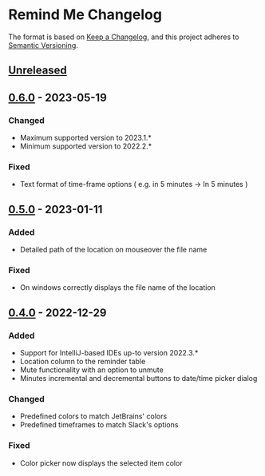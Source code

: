<!-- Keep a Changelog guide -> https://keepachangelog.com -->

# Remind Me Changelog
The format is based on [Keep a Changelog](https://keepachangelog.com/en/1.0.0/),
and this project adheres to [Semantic Versioning](https://semver.org/spec/v2.0.0.html).

## [Unreleased]

## [0.6.0] - 2023-05-19

### Changed
- Maximum supported version to 2023.1.*
- Minimum supported version to 2022.2.*

### Fixed
- Text format of time-frame options ( e.g. in 5 minutes -> In 5 minutes )

## [0.5.0] - 2023-01-11

### Added
- Detailed path of the location on mouseover the file name

### Fixed
- On windows correctly displays the file name of the location

## [0.4.0] - 2022-12-29

### Added
- Support for IntelliJ-based IDEs up-to version 2022.3.*
- Location column to the reminder table
- Mute functionality with an option to unmute
- Minutes incremental and decremental buttons to date/time picker dialog

### Changed
- Predefined colors to match JetBrains' colors
- Predefined timeframes to match Slack's options

### Fixed
- Color picker now displays the selected item color

[Unreleased]: https://github.com/radgospodinov/reminder-intellij-platform-plugin/compare/v0.6.0...HEAD
[0.6.0]: https://github.com/radgospodinov/reminder-intellij-platform-plugin/compare/v0.5.0...v0.6.0
[0.5.0]: https://github.com/radgospodinov/reminder-intellij-platform-plugin/compare/v0.4.0...v0.5.0
[0.4.0]: https://github.com/radgospodinov/reminder-intellij-platform-plugin/commits/v0.4.0
